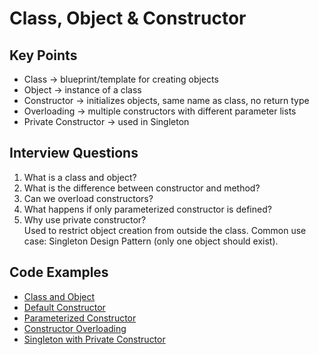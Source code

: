 # Class, Object & Constructor

## Key Points
- Class → blueprint/template for creating objects
- Object → instance of a class
- Constructor → initializes objects, same name as class, no return type
- Overloading → multiple constructors with different parameter lists
- Private Constructor → used in Singleton

## Interview Questions
1. What is a class and object?  
2. What is the difference between constructor and method?  
3. Can we overload constructors?  
4. What happens if only parameterized constructor is defined?  
5. Why use private constructor?  
  Used to restrict object creation from outside the class.
  Common use case: Singleton Design Pattern (only one object should exist).

## Code Examples
- [Class and Object](ClassAndObject.java)
- [Default Constructor](ConstructorDefault.java)
- [Parameterized Constructor](ConstructorParameterized.java)
- [Constructor Overloading](ConstructorOverloading.java)
- [Singleton with Private Constructor](SingletonPrivateConstructor.java)
